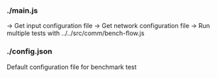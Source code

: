 ### ./main.js
-> Get input configuration file
-> Get network configuration file
-> Run multiple tests with ../../src/comm/bench-flow.js
### ./config.json
Default configuration file for benchmark test